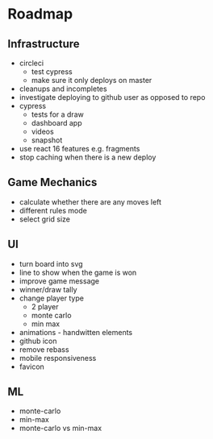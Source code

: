 # Roadmap

## Infrastructure

* circleci
  * test cypress
  * make sure it only deploys on master
* cleanups and incompletes
* investigate deploying to github user as opposed to repo
* cypress
  * tests for a draw
  * dashboard app
  * videos
  * snapshot
* use react 16 features e.g. fragments
* stop caching when there is a new deploy

## Game Mechanics

* calculate whether there are any moves left
* different rules mode
* select grid size

## UI

* turn board into svg
* line to show when the game is won
* improve game message
* winner/draw tally
* change player type
  * 2 player
  * monte carlo
  * min max
* animations - handwitten elements
* github icon
* remove rebass
* mobile responsiveness
* favicon

## ML

* monte-carlo
* min-max
* monte-carlo vs min-max
